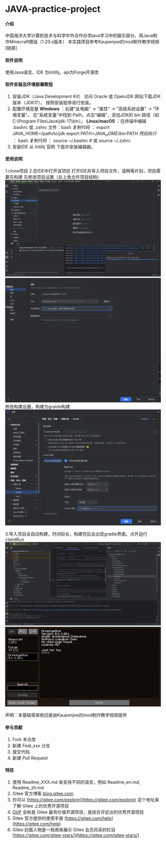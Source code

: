 # JAVA-practice-project

#### 介绍
中国海洋大学计算机技术与科学中外合作办学java学习中的娱乐部分，用Java制作Minecraft模组（1.20.x版本）
本实践项目参考Kaupenjoe的mod制作教学视频[链接]
#### 软件说明
使用Java语言，IDE 为Intillij，api为Forge开源库

#### 软件安装及环境部署教程

1. 安装JDK（Java Development Kit）
访问 Oracle 或 OpenJDK 网站下载JDK版本（JDK17）。
按照安装程序进行安装。
2. 配置环境变量
**Windows** ：右键"此电脑" → "属性" → "高级系统设置" → "环境变量"。
在“系统变量”中找到 Path，点击“编辑”，添加JDK的 bin 路径（如 C:\Program Files\Java\jdk-17\bin）。
 **Linux/macOS** ：在终端中编辑 .bashrc 或 .zshrc 文件：bash
  _复制代码_ ：
export JAVA_HOME=/path/to/jdk
export PATH=$JAVA_HOME/bin:$PATH
 _然后执行_ ：
bash
 _复制代码_ ：
source ~/.bashrc  # 或 source ~/.zshrc
3. 安装IDE
从 Intillij 官网 下载并安装编辑器。







#### 使用说明
1.clone项目
2.在IDE中打开该项目
打开IDE并导入项目文件，请稍等片刻，项目需要先构建
先修改项目设置（左上角文件项目结构）
![这里](Pic/Pic2)
![设置如下](Picimage.png)
修改构建设置，构建为gralde构建
![输入图片说明](Pic/image.png)

3.导入项目会自动构建，时间较长，构建完后会出现gradle界面，点开运行clientRun
![输入图片说明](PicPic4.png)
![输入图片说明](Pic/pic5.png)

声明：本基础骨架依旧是由Kaupenjoe的mod制作教学视频提供

#### 参与贡献

1.  Fork 本仓库
2.  新建 Feat_xxx 分支
3.  提交代码
4.  新建 Pull Request


#### 特技

1.  使用 Readme\_XXX.md 来支持不同的语言，例如 Readme\_en.md, Readme\_zh.md
2.  Gitee 官方博客 [blog.gitee.com](https://blog.gitee.com)
3.  你可以 [https://gitee.com/explore](https://gitee.com/explore) 这个地址来了解 Gitee 上的优秀开源项目
4.  [GVP](https://gitee.com/gvp) 全称是 Gitee 最有价值开源项目，是综合评定出的优秀开源项目
5.  Gitee 官方提供的使用手册 [https://gitee.com/help](https://gitee.com/help)
6.  Gitee 封面人物是一档用来展示 Gitee 会员风采的栏目 [https://gitee.com/gitee-stars/](https://gitee.com/gitee-stars/)
